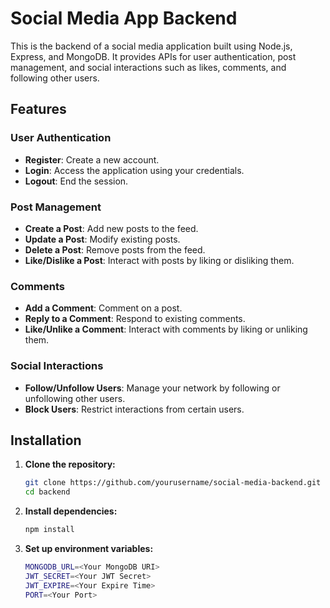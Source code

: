 # Social Media App Backend

This is the backend of a social media application built using Node.js, Express, and MongoDB. It provides APIs for user authentication, post management, and social interactions such as likes, comments, and following other users.

## Features

### User Authentication

- **Register**: Create a new account.
- **Login**: Access the application using your credentials.
- **Logout**: End the session.

### Post Management

- **Create a Post**: Add new posts to the feed.
- **Update a Post**: Modify existing posts.
- **Delete a Post**: Remove posts from the feed.
- **Like/Dislike a Post**: Interact with posts by liking or disliking them.

### Comments

- **Add a Comment**: Comment on a post.
- **Reply to a Comment**: Respond to existing comments.
- **Like/Unlike a Comment**: Interact with comments by liking or unliking them.

### Social Interactions

- **Follow/Unfollow Users**: Manage your network by following or unfollowing other users.
- **Block Users**: Restrict interactions from certain users.

## Installation

1. **Clone the repository:**

   ```bash
   git clone https://github.com/yourusername/social-media-backend.git
   cd backend

2. **Install dependencies:**

   ```bash
   npm install

3. **Set up environment variables:**

   ```bash
   MONGODB_URL=<Your MongoDB URI>
   JWT_SECRET=<Your JWT Secret>
   JWT_EXPIRE=<Your Expire Time>
   PORT=<Your Port>
